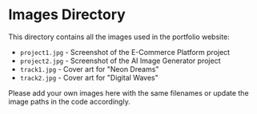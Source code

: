 # Images Directory

This directory contains all the images used in the portfolio website:

- `project1.jpg` - Screenshot of the E-Commerce Platform project
- `project2.jpg` - Screenshot of the AI Image Generator project
- `track1.jpg` - Cover art for "Neon Dreams"
- `track2.jpg` - Cover art for "Digital Waves"

Please add your own images here with the same filenames or update the image paths in the code accordingly. 